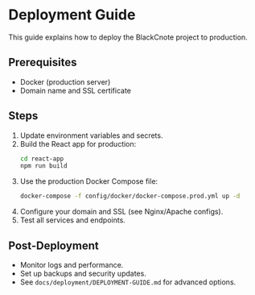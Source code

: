 # Deployment Guide

This guide explains how to deploy the BlackCnote project to production.

## Prerequisites
- Docker (production server)
- Domain name and SSL certificate

## Steps
1. Update environment variables and secrets.
2. Build the React app for production:
   ```bash
   cd react-app
   npm run build
   ```
3. Use the production Docker Compose file:
   ```bash
   docker-compose -f config/docker/docker-compose.prod.yml up -d
   ```
4. Configure your domain and SSL (see Nginx/Apache configs).
5. Test all services and endpoints.

## Post-Deployment
- Monitor logs and performance.
- Set up backups and security updates.
- See `docs/deployment/DEPLOYMENT-GUIDE.md` for advanced options. 